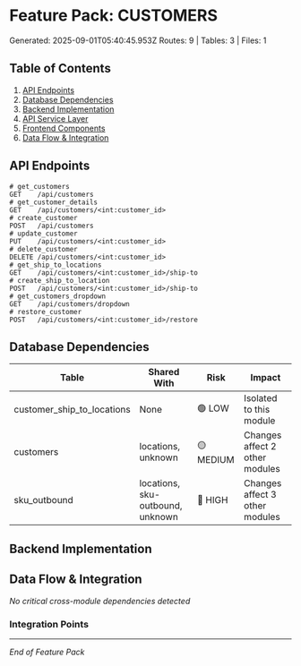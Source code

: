 # Feature Pack: CUSTOMERS
Generated: 2025-09-01T05:40:45.953Z
Routes: 9 | Tables: 3 | Files: 1

## Table of Contents
1. [API Endpoints](#api-endpoints)
2. [Database Dependencies](#database-dependencies)
3. [Backend Implementation](#backend-implementation)
4. [API Service Layer](#api-service-layer)
5. [Frontend Components](#frontend-components)
6. [Data Flow & Integration](#data-flow--integration)

## API Endpoints
```
# get_customers
GET    /api/customers
# get_customer_details
GET    /api/customers/<int:customer_id>
# create_customer
POST   /api/customers
# update_customer
PUT    /api/customers/<int:customer_id>
# delete_customer
DELETE /api/customers/<int:customer_id>
# get_ship_to_locations
GET    /api/customers/<int:customer_id>/ship-to
# create_ship_to_location
POST   /api/customers/<int:customer_id>/ship-to
# get_customers_dropdown
GET    /api/customers/dropdown
# restore_customer
POST   /api/customers/<int:customer_id>/restore
```

## Database Dependencies
| Table | Shared With | Risk | Impact |
|-------|-------------|------|--------|
| customer_ship_to_locations | None | 🟢 LOW | Isolated to this module |
| customers | locations, unknown | 🟡 MEDIUM | Changes affect 2 other modules |
| sku_outbound | locations, sku-outbound, unknown | 🔴 HIGH | Changes affect 3 other modules |

## Backend Implementation

## Data Flow & Integration
*No critical cross-module dependencies detected*

### Integration Points

---
*End of Feature Pack*